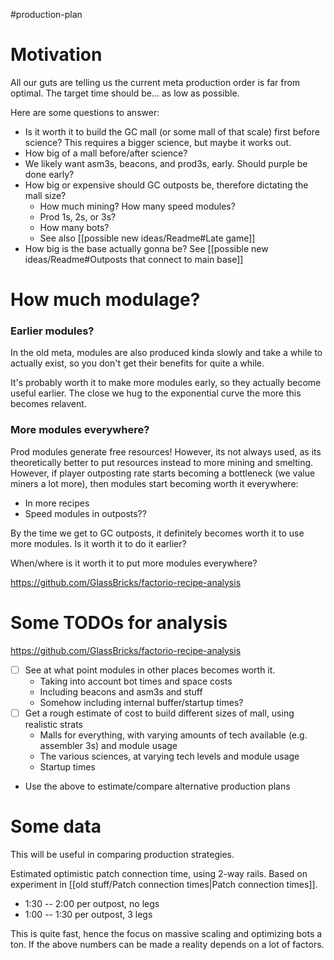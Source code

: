 #production-plan 
# Motivation
All our guts are telling us the current meta production order is far from optimal.
The target time should be... as low as possible.

Here are some questions to answer:
- Is it worth it to build the GC mall (or some mall of that scale) first before science? This requires a bigger science, but maybe it works out.
- How big of a mall before/after science? 
- We likely want asm3s, beacons, and prod3s, early. Should purple be done early?
- How big or expensive should GC outposts be, therefore dictating the mall size? 
	- How much mining? How many speed modules? 
	- Prod 1s, 2s, or 3s? 
	- How many bots?
	- See also [[possible new ideas/Readme#Late game]]
- How big is the base actually gonna be? See [[possible new ideas/Readme#Outposts that connect to main base]]
# How much modulage?
### Earlier modules?
In the old meta, modules are also produced kinda slowly and take a while to actually exist, so you don't get their benefits for quite a while.

It's probably worth it to make more modules early, so they actually become useful earlier. The close we hug to the exponential curve the more this becomes relavent.

### More modules everywhere?
Prod modules generate free resources! However, its not always used, as its theoretically better to put resources instead to more mining and smelting. 
However, if player outposting rate starts becoming a bottleneck (we value miners a lot more), then modules start becoming worth it everywhere:
- In more recipes
- Speed modules in outposts??

By the time we get to GC outposts, it definitely becomes worth it to use more modules. Is it worth it to do it earlier?

When/where is it worth it to put more modules everywhere?

 https://github.com/GlassBricks/factorio-recipe-analysis

# Some TODOs for analysis
https://github.com/GlassBricks/factorio-recipe-analysis
- [ ] See at what point modules in other places becomes worth it.
	- Taking into account bot times and space costs
	- Including beacons and asm3s and stuff
	- Somehow including internal buffer/startup times?
- [ ] Get a rough estimate of cost to build different sizes of mall, using realistic strats
	- Malls for everything, with varying amounts of tech available (e.g. assembler 3s) and module usage
	- The various sciences, at varying tech levels and module usage
	- Startup times
- Use the above to estimate/compare alternative production plans


# Some data
This will be useful in comparing production strategies.

Estimated optimistic patch connection time, using 2-way rails.
Based on experiment in [[old stuff/Patch connection times|Patch connection times]].
- 1:30 -- 2:00 per outpost, no legs
- 1:00 -- 1:30 per outpost, 3 legs

This is quite fast, hence the focus on massive scaling and optimizing bots a ton.
If the above numbers can be made a reality depends on a lot of factors.